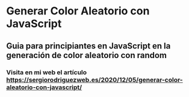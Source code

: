 # Generar Color Aleatorio con JavaScript
## Guia para principiantes en JavaScript en la generación de color aleatorio con random
### Visita en mi web el artículo https://sergiorodriguezweb.es/2020/12/05/generar-color-aleatorio-con-javascript/

